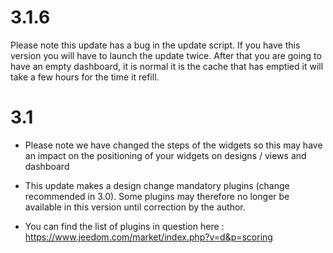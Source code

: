 3.1.6 
=====

Please note this update has a bug in the update script.
If you have this version you will have to launch the update twice.
After that you are going to have an empty dashboard, it is normal it is the
cache that has emptied it will take a few hours for the time it
refill.

3.1 
===

-   Please note we have changed the steps of the widgets so this may have
    an impact on the positioning of your widgets on designs / views and
    dashboard

-   This update makes a design change mandatory
    plugins (change recommended in 3.0). Some plugins
    may therefore no longer be available in this version until
    correction by the author.

-   You can find the list of plugins in question here :
    <https://www.jeedom.com/market/index.php?v=d&p=scoring>


